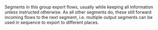 Segments in this group export flows, usually while keeping all information unless
instructed otherwise. As all other segments do, these still forward incoming flows to
the next segment, i.e. multiple output segments can be used in sequence to export to
different places.
